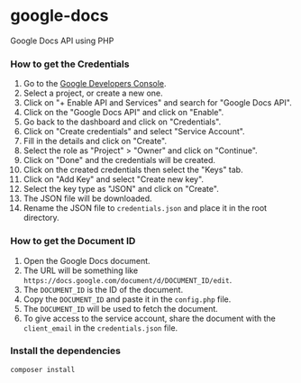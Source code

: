 # google-docs
Google Docs API using PHP

### How to get the Credentials
1. Go to the [Google Developers Console](https://console.developers.google.com/).
2. Select a project, or create a new one.
3. Click on "+ Enable API and Services" and search for "Google Docs API".
4. Click on the "Google Docs API" and click on "Enable".
5. Go back to the dashboard and click on "Credentials".
6. Click on "Create credentials" and select "Service Account".
7. Fill in the details and click on "Create".
8. Select the role as "Project" > "Owner" and click on "Continue".
9. Click on "Done" and the credentials will be created.
10. Click on the created credentials then select the "Keys" tab.
11. Click on "Add Key" and select "Create new key".
12. Select the key type as "JSON" and click on "Create".
13. The JSON file will be downloaded.
14. Rename the JSON file to `credentials.json` and place it in the root directory.

### How to get the Document ID
1. Open the Google Docs document.
2. The URL will be something like `https://docs.google.com/document/d/DOCUMENT_ID/edit`.
3. The `DOCUMENT_ID` is the ID of the document.
4. Copy the `DOCUMENT_ID` and paste it in the `config.php` file.
5. The `DOCUMENT_ID` will be used to fetch the document.
6. To give access to the service account, share the document with the `client_email` in the `credentials.json` file.

### Install the dependencies
```
composer install
```
